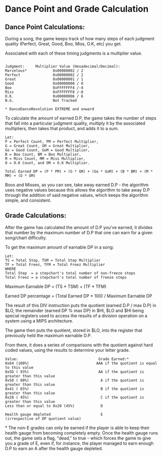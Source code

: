 # Dance Point and Grade Calculation
## Dance Point Calculations:
During a song, the game keeps track of how many steps of each judgment quality (Perfect, Great, Good, Boo, Miss, O.K, etc) you get.

Associated with each of these timing judgments is a multiplier value.

```
                     
Judgment:     Multiplier Value (Hexadecimal/Decimal):
Marvelous*            0x00000002 / 2
Perfect               0x00000002 / 2
Great                 0x00000001 / 1
Good                  0x00000000 / 0
Boo                   0xFFFFFFF4 /-4
Miss                  0xFFFFFFF8 /-8
O.K.                  0x00000006 / 6
N.G.                  Not Tracked

* DanceDanceRevolution EXTREME and onward
```

To calculate the amount of earned D.P, the game takes the number of steps that fall into a particular judgment quality, multiply it by the associated multipliers, then takes that product, and adds it to a sum.

```
Let:
P = Perfect Count, PM = Perfect Multiplier,
G = Great Count, GM = Great Multiplier,
Go = Good Count, GoM = Good Multiplier,
B = Boo Count, BM = Boo Multiplier,
M = Miss Count, MM = Miss Multiplier,
O = O.K Count, and OM = O.K Multiplier.

Total Earned DP = (P * PM) + (G * GM) + (Go * GoM) + (B * BM) + (M * MM) + (O * OM)
```

Boos and Misses, as you can see, take away earned D.P - the algorithm uses negative values because this allows the algorithm to take away D.P through the addition of said negative values, which keeps the algorithm simple, and consistent.

## Grade Calculations:
After the game has calculated the amount of D.P you've earned, it divides that number by the maximum number of D.P that one can earn for a given song/chart difficulty.

To get the maximum amount of earnable DP in a song:
```
Let: 
TS = Total Step, TSM = Total Step Multiplier
TF = Total Freez, TFM = Total Freez Multiplier
WHERE
Total Step  = a stepchart's total number of non-freeze steps
Total Freez = a stepchart's total number of freeze steps 
```
Maximum Earnable DP = (TS * TSM) + (TF * TFM)

Earned DP percentage = (Total Earned DP * 100) / Maximum Earnable DP

The result of this DIV instruction puts the quotient (earned D.P / max D.P) in $LO, the remainder (earned DP % max DP) in $HI, $LO and $HI being special registers used to access the results of a division operation on a system using a MIPS architecture.

The game then puts the quotient, stored in $LO, into the register that previously held the maximum earnable D.P.

From there, it does a series of comparisons with the quotient against hard coded values, using the results to determine your letter grade.
```
Value:                                     Grade Earned:*
0x64 (100%)                               AAA if the quotient is equal to this value
0x5D ( 93%)                                AA if the quotient is greater than this value
0x50 ( 80%)                                 A if the quotient is greater than this value
0x41 ( 65%)                                 B if the quotient is greater than this value
0x20 ( 45%)                                 C if the quotient is greater than this value
Less than or equal to 0x20 (45%)            D

Health gauge depleted                       E
(irrespective of DP quotient value)
```
\* The non-E grades can only be earned if the player is able to keep their health gauge from becoming completely empty.  Once the health gauge runs out, the game sets a flag, "dead," to true - which forces the game to give you a grade of E, even if, for instance, the player managed to earn enough D.P to earn an A after the health gauge depleted.
